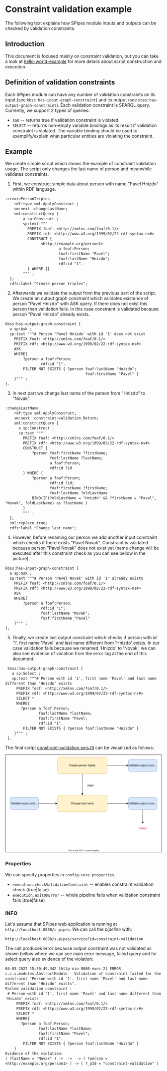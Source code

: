 # Constraint validation example

The following text explains how SPipes module inputs and outputs can be checked by validation constraints.

## Introduction
This document is focused mainly on constraint validation, but you can take a look at [hello-world-example](https://github.com/kbss-cvut/s-pipes/blob/main/doc/examples/hello-world/hello-world.md) for more details about script construction and execution.

## Definition of validation constraints
Each SPipes module can have any number of validation constraints on its input (see `kbss:has-input-graph-constraint`) and its output (see `kbss:has-output-graph-constraint`). Each validation constraint is SPARQL query. Currently, we support 2 types of queries:
* `ASK` -- returns true if validation constraint is violated
* `SELECT` -- returns non-empty variable bindings as its result if validation constraint is violated. The variable binding should be used to exemplify/explain what particular entities are violating the constraint.

## Example
We create simple script which shows the example of constraint validation usage. The script only changes the last name of person and meanwhile validates constraints.

1) First, we construct simple data about person with name "Pavel Hnizdo" within RDF language.
```
:createPersonTriples
    rdf:type sml:ApplyConstruct ;
    sm:next :changeLastName;
    sml:constructQuery [
        a sp:Construct ;
        sp:text """
          PREFIX foaf: <http://xmlns.com/foaf/0.1/>
          PREFIX rdf: <http://www.w3.org/1999/02/22-rdf-syntax-ns#>
          CONSTRUCT {
                <http://example.org/person1>    
                        a foaf:Person;
                        foaf:firstName "Pavel";
                        foaf:lastName "Hnizdo";
                        rdf:id "1".
          } WHERE {}
        """ ;
  ];
  rdfs:label "Create person triples";
```

2) Afterwards we validate the output from the previous part of the script. We create an output graph constraint which validates 
existence of person "Pavel Hnizdo" with ASK query. If there does not exist this person then validation fails.
In this case constraint is validated because person "Pavel Hnizdo" already exists.

```
kbss:has-output-graph-constraint [
  a sp:Ask ;
  sp:text """# Person 'Pavel Hnizdo' with id '1' does not exist
    PREFIX foaf: <http://xmlns.com/foaf/0.1/>
    PREFIX rdf: <http://www.w3.org/1999/02/22-rdf-syntax-ns#>
    ASK
    WHERE{
        ?person a foaf:Person;
                rdf:id "1".
        FILTER NOT EXISTS { ?person foaf:lastName "Hnizdo";
                                    foaf:firstName "Pavel" }
    }""" ;
].
```

3) In next part we change last name of the person from "Hnizdo" to "Novak".
```
:changeLastName
    rdf:type sml:ApplyConstruct;
    sm:next :constraint-validation_Return;
    sml:constructQuery [
      a sp:Construct ;
      sp:text """
        PREFIX foaf: <http://xmlns.com/foaf/0.1/>
        PREFIX rdf: <http://www.w3.org/1999/02/22-rdf-syntax-ns#>
        CONSTRUCT {
            ?person foaf:firstName ?firstName;
                    foaf:lastName ?lastName;
                    a foaf:Person;
                    rdf:id ?id
        } WHERE {
            ?person a foaf:Person;
                    rdf:id ?id;
                    foaf:firstName ?firstName;
                    foaf:lastName ?oldLastName
            BIND(IF(?oldLastName = "Hnizdo" && ?firstName = "Pavel", "Novak", ?oldLastName) as ?lastName )
        }
        """ ;
  ];
  sml:replace true;
  rdfs:label "Change last name";
  ```

4) However, before renaming our person we add another input constraint which checks if there exists "Pavel Novak". 
Constraint is validated because person "Pavel Novak" does not exist yet (name change will be executed after this constraint check as you can see bellow in the picture). 
```
kbss:has-input-graph-constraint [
  a sp:Ask ;
  sp:text """# Person 'Pavel Novak' with id '1' already exists
    PREFIX foaf: <http://xmlns.com/foaf/0.1/>
    PREFIX rdf: <http://www.w3.org/1999/02/22-rdf-syntax-ns#>
    ASK
    WHERE{
        ?person a foaf:Person;
                rdf:id "1";
                foaf:lastName "Novak";
                foaf:firstName "Pavel"
    }""" ;
];
```

5) Finally, we create last output constraint which checks if person with id '1', first name 'Pavel' and last name different from 'Hnizdo' exists.
In our case validation fails because we renamed 'Hnizdo' to 'Novak', we can also see evidence of violation from the error log at the end of this document.
```
 kbss:has-output-graph-constraint [
   a sp:Select ;
   sp:text """# Person with id '1', first name 'Pavel' and last name different than 'Hnizdo' exists
     PREFIX foaf: <http://xmlns.com/foaf/0.1/>
     PREFIX rdf: <http://www.w3.org/1999/02/22-rdf-syntax-ns#>
     SELECT *
     WHERE{
       ?person a foaf:Person;
               foaf:lastName ?lastName;
               foaf:firstName "Pavel;
               rdf:id "1".
        FILTER NOT EXISTS { ?person foaf:lastName "Hnizdo" }
    }""" ;
 ].
 ```

The final script [constraint-validation.sms.ttl](constraint-validation.sms.ttl) can be visualized as follows:

![graphical notation](constraint-validation-graphical-notion.svg)

### Properties
We can specify properties in `config-core.properties`.
* `execution.checkValidationContraint` -- enables constraint validation check (true|false)
* `execution.exitOnError` -- whole pipeline fails when validation constraint fails  (true|false)



### INFO
Let's assume that SPipes web application is running at `http://localhost:8080/s-pipes`. We can call the *pipeline* with:
```
http://localhost:8080/s-pipes/service?id=constraint-validation
```

The call produces error because output constraint was not validated as shown bellow where we can see main error message, failed query and for select query also evidence of the violation:
```
04-03-2022 15:30:49.342 [http-nio-8080-exec-2] ERROR c.c.s.modules.AbstractModule - Validation of constraint failed for the constraint "Person with id '1', first name 'Pavel' and last name different than 'Hnizdo' exists".
Failed validation constraint : 
 # Person with id '1', first name 'Pavel' and last name different than 'Hnizdo' exists
     PREFIX foaf: <http://xmlns.com/foaf/0.1/>
     PREFIX rdf: <http://www.w3.org/1999/02/22-rdf-syntax-ns#>
     SELECT *
     WHERE{
       ?person a foaf:Person;
               foaf:lastName ?lastName;
               foaf:firstName "Pavel";
               rdf:id "1".
        FILTER NOT EXISTS { ?person foaf:lastName "Hnizdo" }
    }
Evidence of the violation: 
( ?lastName = "Novak" ) ->  ->  -> ( ?person = <http://example.org/person1> ) -> ( ?_pId = "constraint-validation" )

```